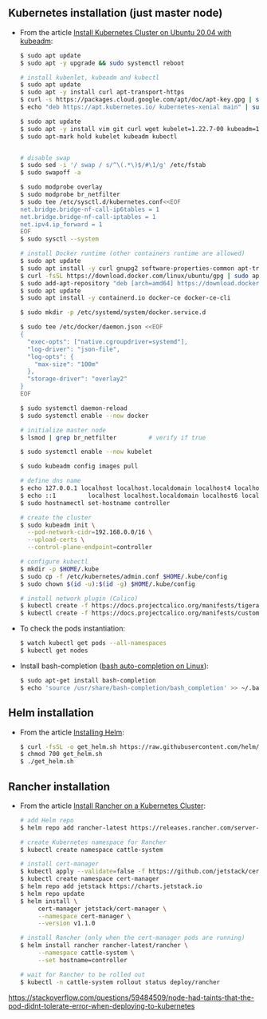 
## Kubernetes installation (just master node)

 - From the article [Install Kubernetes Cluster on Ubuntu 20.04 with kubeadm](https://computingforgeeks.com/deploy-kubernetes-cluster-on-ubuntu-with-kubeadm/):
    ```bash
    $ sudo apt update
    $ sudo apt -y upgrade && sudo systemctl reboot
    
    # install kubenlet, kubeadm and kubectl
    $ sudo apt update
    $ sudo apt -y install curl apt-transport-https
    $ curl -s https://packages.cloud.google.com/apt/doc/apt-key.gpg | sudo apt-key add -
    $ echo "deb https://apt.kubernetes.io/ kubernetes-xenial main" | sudo tee /etc/apt/sources.list.d/kubernetes.list
    
    $ sudo apt update
    $ sudo apt -y install vim git curl wget kubelet=1.22.7-00 kubeadm=1.22.7-00 kubectl=1.22.7-00
    $ sudo apt-mark hold kubelet kubeadm kubectl
    
    
    # disable swap
    $ sudo sed -i '/ swap / s/^\(.*\)$/#\1/g' /etc/fstab
    $ sudo swapoff -a
    
    $ sudo modprobe overlay
    $ sudo modprobe br_netfilter
    $ sudo tee /etc/sysctl.d/kubernetes.conf<<EOF
    net.bridge.bridge-nf-call-ip6tables = 1
    net.bridge.bridge-nf-call-iptables = 1
    net.ipv4.ip_forward = 1
    EOF
    $ sudo sysctl --system
    
    # install Docker runtime (other containers runtime are allowed)
    $ sudo apt update
    $ sudo apt install -y curl gnupg2 software-properties-common apt-transport-https ca-certificates
    $ curl -fsSL https://download.docker.com/linux/ubuntu/gpg | sudo apt-key add -
    $ sudo add-apt-repository "deb [arch=amd64] https://download.docker.com/linux/ubuntu $(lsb_release -cs) stable"
    $ sudo apt update
    $ sudo apt install -y containerd.io docker-ce docker-ce-cli
    
    $ sudo mkdir -p /etc/systemd/system/docker.service.d
    
    $ sudo tee /etc/docker/daemon.json <<EOF
    {
      "exec-opts": ["native.cgroupdriver=systemd"],
      "log-driver": "json-file",
      "log-opts": {
        "max-size": "100m"
      },
      "storage-driver": "overlay2"
    }
    EOF
    
    $ sudo systemctl daemon-reload 
    $ sudo systemctl enable --now docker
    
    # initialize master node
    $ lsmod | grep br_netfilter         # verify if true
    
    $ sudo systemctl enable --now kubelet
    
    $ sudo kubeadm config images pull
    
    # define dns name
    $ echo 127.0.0.1 localhost localhost.localdomain localhost4 localhost4.localdomain4 controller | sudo tee -a /etc/hosts
    $ echo ::1         localhost localhost.localdomain localhost6 localhost6.localdomain6 controller | sudo tee -a /etc/hosts
    $ sudo hostnamectl set-hostname controller
    
    # create the cluster
    $ sudo kubeadm init \
      --pod-network-cidr=192.168.0.0/16 \
      --upload-certs \
      --control-plane-endpoint=controller
    
    # configure kubectl
    $ mkdir -p $HOME/.kube
    $ sudo cp -f /etc/kubernetes/admin.conf $HOME/.kube/config
    $ sudo chown $(id -u):$(id -g) $HOME/.kube/config
    
    # install network plugin (Calico)
    $ kubectl create -f https://docs.projectcalico.org/manifests/tigera-operator.yaml 
    $ kubectl create -f https://docs.projectcalico.org/manifests/custom-resources.yaml
    ```

 - To check the pods instantiation:
    ```bash
    $ watch kubectl get pods --all-namespaces
    $ kubectl get nodes
    ```

 - Install bash-completion ([bash auto-completion on Linux](https://kubernetes.io/docs/tasks/tools/included/optional-kubectl-configs-bash-linux/)):
   ```bash
   $ sudo apt-get install bash-completion
   $ echo 'source /usr/share/bash-completion/bash_completion' >> ~/.bashrc
   ```

## Helm installation

 - From the article [Installing Helm](https://helm.sh/docs/intro/install/):
    ```bash
    $ curl -fsSL -o get_helm.sh https://raw.githubusercontent.com/helm/helm/main/scripts/get-helm-3
    $ chmod 700 get_helm.sh
    $ ./get_helm.sh
    ```


## Rancher installation
 - From the article [Install Rancher on a Kubernetes Cluster](https://rancher.com/docs/rancher/v2.0-v2.4/en/installation/install-rancher-on-k8s/):
    ```bash
    # add Helm repo
    $ helm repo add rancher-latest https://releases.rancher.com/server-charts/latest

    # create Kubernetes namespace for Rancher
    $ kubectl create namespace cattle-system

    # install cert-manager
    $ kubectl apply --validate=false -f https://github.com/jetstack/cert-manager/releases/download/v1.0.4/cert-manager.crds.yaml
    $ kubectl create namespace cert-manager
    $ helm repo add jetstack https://charts.jetstack.io
    $ helm repo update
    $ helm install \
         cert-manager jetstack/cert-manager \
         --namespace cert-manager \
         --version v1.1.0

    # install Rancher (only when the cert-manager pods are running)
    $ helm install rancher rancher-latest/rancher \
         --namespace cattle-system \
         --set hostname=controller

    # wait for Rancher to be rolled out
    $ kubectl -n cattle-system rollout status deploy/rancher
    ```


https://stackoverflow.com/questions/59484509/node-had-taints-that-the-pod-didnt-tolerate-error-when-deploying-to-kubernetes
